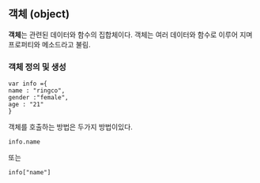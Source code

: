 ## 객체 (object)
**객체**는 관련된 데이터와 함수의 집합체이다.
객체는 여러 데이터와 함수로 이루어 지며
프로퍼티와 메소드라고 불림.

### 객체 정의 및 생성

    var info ={
    name : "ringco",
    gender :"female",
    age : "21"
    }

객체를 호출하는 방법은 두가지 방법이있다.

    info.name
또는

    info["name"]
